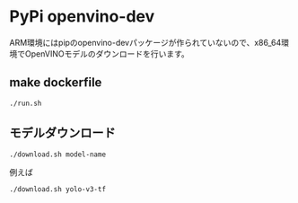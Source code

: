 # PyPi openvino-dev

ARM環境にはpipのopenvino-devパッケージが作られていないので、x86_64環境でOpenVINOモデルのダウンロードを行います。

## make dockerfile

```
./run.sh
```

## モデルダウンロード


```
./download.sh model-name
```


例えば

```
./download.sh yolo-v3-tf
```

